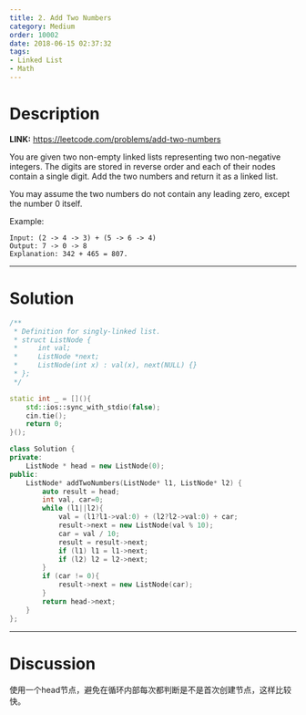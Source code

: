 ```yaml
---
title: 2. Add Two Numbers
category: Medium
order: 10002
date: 2018-06-15 02:37:32
tags:
- Linked List
- Math
---
```


<!-- 记得完善 tags 和 category 字段 -->

# Description

**LINK:** https://leetcode.com/problems/add-two-numbers

You are given two non-empty linked lists representing two non-negative integers. The digits are stored in reverse order and each of their nodes contain a single digit. Add the two numbers and return it as a linked list.

You may assume the two numbers do not contain any leading zero, except the number 0 itself.

Example:

```
Input: (2 -> 4 -> 3) + (5 -> 6 -> 4)
Output: 7 -> 0 -> 8
Explanation: 342 + 465 = 807.
```
----------
# Solution
```c++
/**
 * Definition for singly-linked list.
 * struct ListNode {
 *     int val;
 *     ListNode *next;
 *     ListNode(int x) : val(x), next(NULL) {}
 * };
 */

static int _ = [](){
    std::ios::sync_with_stdio(false);
    cin.tie();
    return 0;
}();

class Solution {
private:
    ListNode * head = new ListNode(0);
public:
    ListNode* addTwoNumbers(ListNode* l1, ListNode* l2) {
        auto result = head;
        int val, car=0;
        while (l1||l2){
            val = (l1?l1->val:0) + (l2?l2->val:0) + car;
            result->next = new ListNode(val % 10);
            car = val / 10;
            result = result->next;
            if (l1) l1 = l1->next;
            if (l2) l2 = l2->next;
        }
        if (car != 0){
            result->next = new ListNode(car);
        }
        return head->next;
    }
};
```
----------
# Discussion

使用一个head节点，避免在循环内部每次都判断是不是首次创建节点，这样比较快。